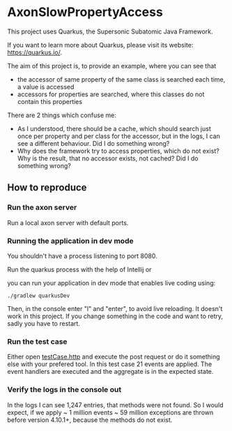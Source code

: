 # AxonSlowPropertyAccess

This project uses Quarkus, the Supersonic Subatomic Java Framework.

If you want to learn more about Quarkus, please visit its website: <https://quarkus.io/>.

The aim of this project is, to provide an example, where you can see that

* the accessor of same property of the same class is searched each time, a value is accessed
* accessors for properties are searched, where this classes do not contain this properties

There are 2 things which confuse me:
- As I understood, there should be a cache, which should search just once per property and per class for the accessor, but in the logs, I can see a different  behaviour. Did I do something wrong?
- Why does the framework try to access properties, which do not exist? Why is the result, that no accessor exists, not cached? Did I do something wrong?

## How to reproduce

### Run the axon server
Run a local axon server with default ports.

### Running the application in dev mode

You shouldn't have a process listening to port 8080.

Run the quarkus process with the help of Intellij or

you can run your application in dev mode that enables live coding using:

```shell script
./gradlew quarkusDev
```

Then, in the console enter "l" and "enter", to avoid live reloading. It doesn't work in this project. If you change something in the code and want to retry, sadly you have to restart.

### Run the test case
Either open [testCase.http](src/test/resources/testCase.http) and execute the post request or do it something else with your prefered tool.
In this test case 21 events are applied. The event handlers are executed and the aggregate is in the expected state.

### Verify the logs in the console out
In the logs I can see 1,247 entries, that methods were not found.
So I would expect, if we apply ~ 1 million events ~ 59 million exceptions are thrown before version 4.10.1+, because the methods do not exist.
